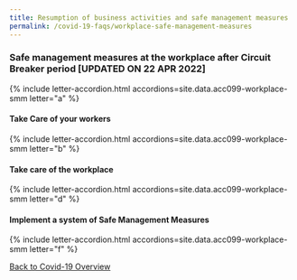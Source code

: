 ```yaml
---
title: Resumption of business activities and safe management measures
permalink: /covid-19-faqs/workplace-safe-management-measures
---
```


### Safe management measures at the workplace after Circuit Breaker period [UPDATED ON 22 APR 2022] 

{% include letter-accordion.html accordions=site.data.acc099-workplace-smm letter="a" %}

#### Take Care of your workers

{% include letter-accordion.html accordions=site.data.acc099-workplace-smm letter="b" %}

#### Take care of the workplace

{% include letter-accordion.html accordions=site.data.acc099-workplace-smm letter="d" %}

#### Implement a system of Safe Management Measures

{% include letter-accordion.html accordions=site.data.acc099-workplace-smm letter="f" %}


[Back to Covid-19 Overview](/covid/)

<script src="/jquery/jquery.min.js"></script>
<script src="/jquery/resize-tables.js"></script>

